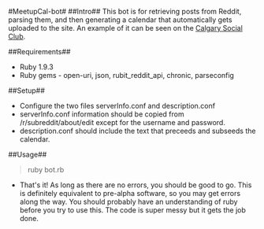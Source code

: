 #MeetupCal-bot#
##Intro##
This bot is for retrieving posts from Reddit, parsing them, and then generating a calendar that automatically gets uploaded to the site. An example of it can be seen on the [Calgary Social Club](http://www.reddit.com/r/calgarysocialclub).

##Requirements##
 * Ruby 1.9.3
 * Ruby gems - open-uri, json, rubit_reddit_api, chronic, parseconfig

##Setup##
 * Configure the two files serverInfo.conf and description.conf
 * serverInfo.conf information should be copied from /r/subreddit/about/edit except for the username and password.
 * description.conf should include the text that preceeds and subseeds the calendar.

##Usage##

 > ruby bot.rb

 * That's it! As long as there are no errors, you should be good to go. This is definitely equivalent to pre-alpha software,
so you may get errors along the way. You should probably have an understanding of ruby before you try to use this. The 
code is super messy but it gets the job done.
